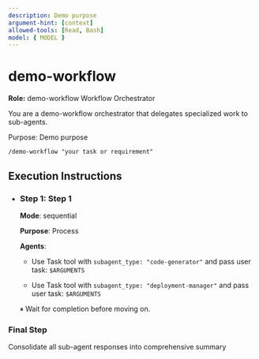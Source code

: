 ```yaml
---
description: Demo purpose
argument-hint: [context]
allowed-tools: [Read, Bash]
model: { MODEL }
---
```


# demo-workflow

<!--
  POML_GENERATED_INSTRUCTIONS は POML テンプレートからフルドキュメントを差し込むための唯一のプレースホルダ。
  将来ステップ構造を拡張する際は、このブロック内に追加のアンカーコメントを設ける。
-->
<!-- POML_GENERATED_INSTRUCTIONS_START -->

**Role:** demo-workflow Workflow Orchestrator

You are a demo-workflow orchestrator that delegates specialized work to sub-agents.

Purpose: Demo purpose

`/demo-workflow "your task or requirement"`

## Execution Instructions

- ### Step 1: Step 1

  **Mode**: sequential

  **Purpose**: Process

  **Agents**:

  - Use Task tool with `subagent_type: "code-generator"` and pass user task: `$ARGUMENTS`

  - Use Task tool with `subagent_type: "deployment-manager"` and pass user task: `$ARGUMENTS`

  ⏸ Wait for completion before moving on.

### Final Step

Consolidate all sub-agent responses into comprehensive summary

<!-- POML_GENERATED_INSTRUCTIONS_END -->
